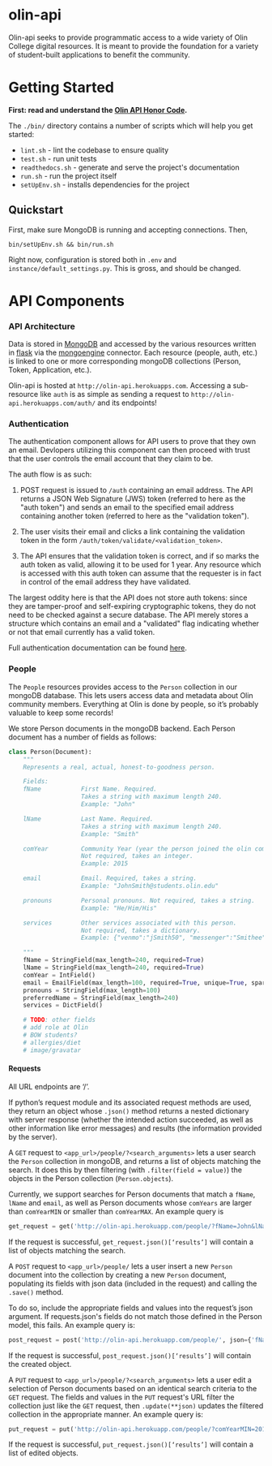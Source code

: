 # olin-api

Olin-api seeks to provide programmatic access to a wide variety of Olin College digital resources. It is meant to provide the foundation for a variety of student-built applications to benefit the community.

# Getting Started

**First: read and understand the [Olin API Honor Code](HONOR-CODE.md).**

The `./bin/` directory contains a number of scripts which will help you get started:

 - `lint.sh` - lint the codebase to ensure quality
 - `test.sh` - run unit tests
 - `readthedocs.sh` - generate and serve the project's documentation
 - `run.sh` - run the project itself
 - `setUpEnv.sh` - installs dependencies for the project

## Quickstart

 First, make sure MongoDB is running and accepting connections. Then,

 `bin/setUpEnv.sh && bin/run.sh`

 Right now, configuration is stored both in `.env` and `instance/default_settings.py`. This is gross, and should be changed.


# API Components

### API Architecture

Data is stored in [MongoDB](https://www.mongodb.com/) and accessed by the various resources written in [flask](http://flask.pocoo.org/) via the [mongoengine](http://mongoengine.org/) connector. Each resource (people, auth, etc.) is linked to one or more corresponding mongoDB collections (Person, Token, Application, etc.).

Olin-api is hosted at `http://olin-api.herokuapps.com`. Accessing a sub-resource like `auth` is as simple as sending a request to `http://olin-api.herokuapps.com/auth/` and its endpoints!

### Authentication

 The authentication component allows for API users to prove that they own an email. Devlopers utilizing this component can then proceed with trust that the user controls the email account that they claim to be.

 The auth flow is as such:

1. POST request is issued to `/auth` containing an email address. The API returns a JSON Web Signature (JWS) token (referred to here as the "auth token") and sends an email to the specified email address containing another token (referred to here as the "validation token").

2. The user visits their email and clicks a link containing the validation token in the form `/auth/token/validate/<validation_token>`.

3. The API ensures that the validation token is correct, and if so marks the auth token as valid, allowing it to be used for 1 year. Any resource which is accessed with this auth token can assume that the requester is in fact in control of the email address they have validated.

The largest oddity here is that the API does not store auth tokens: since they are tamper-proof and self-expiring cryptographic tokens, they do not need to be checked against a secure database. The API merely stores a structure which contains an email and a "validated" flag indicating whether or not that email currently has a valid token.

Full authentication documentation can be found [here](AUTH.md).


### People

The `People` resources provides access to the `Person` collection in our mongoDB database. This lets users access data and metadata about Olin community members. Everything at Olin is done by people, so it’s probably valuable to keep some records!

We store Person documents in the mongoDB backend. Each Person document has a number of fields as follows:
```python
class Person(Document):
    """
    Represents a real, actual, honest-to-goodness person.

    Fields:
    fName           First Name. Required.
                    Takes a string with maximum length 240.
                    Example: "John"

    lName           Last Name. Required.
                    Takes a string with maximum length 240.
                    Example: "Smith"

    comYear         Community Year (year the person joined the olin community)
                    Not required, takes an integer.
                    Example: 2015

    email           Email. Required, takes a string.
                    Example: "JohnSmith@students.olin.edu"

    pronouns        Personal pronouns. Not required, takes a string.
                    Example: "He/Him/His"

    services        Other services associated with this person.
                    Not required, takes a dictionary.
                    Example: {"venmo":"jSmith50", "messenger":"Smithee"}

    """
    fName = StringField(max_length=240, required=True)
    lName = StringField(max_length=240, required=True)
    comYear = IntField()
    email = EmailField(max_length=100, required=True, unique=True, sparse=True)
    pronouns = StringField(max_length=100)
    preferredName = StringField(max_length=240)
    services = DictField()

    # TODO: other fields
    # add role at Olin
    # BOW students?
    # allergies/diet
    # image/gravatar
```

#### Requests

All URL endpoints are ‘/’. 

If python’s request module and its associated request methods are used, they return an object whose `.json()` method returns a nested dictionary with server response (whether the intended action succeeded, as well as other information like error messages) and results (the information provided by the server).

A `GET` request to `<app_url>/people/?<search_arguments>` lets a user search the `Person` collection in mongoDB, and returns a list of objects matching the search. It does this by  then filtering (with `.filter(field = value)`) the objects in the Person collection (`Person.objects`).

Currently, we support searches for Person documents that match a `fName`, `lName` and `email`, as well as Person documents whose `comYears` are larger than `comYearMIN` or smaller than `comYearMAX`. An example query is 
```python
get_request = get('http://olin-api.herokuapp.com/people/?fName=John&lName=Doe&comYearMIN=2015&comYearMAX=2016')
```
If the request is successful, `get_request.json()[‘results’]` will contain a list of objects matching the search.


A `POST` request to `<app_url>/people/` lets a user insert a new `Person` document into the collection by creating a new `Person` document, populating its fields with json data (included in the request) and calling the `.save()` method.

To do so, include the appropriate fields and values into the request’s json argument. If requests.json's fields do not match those defined in the Person model, this fails. An example query is: 
```python
post_request = post('http://olin-api.herokuapp.com/people/', json={'fName':'Abraham','lName':'Brown','comYear':2018, 'preferredName':'Abe', 'email':'AbeBrown@students.olin.edu'})
```

If the request is successful, `post_request.json()[‘results’]` will contain the created object.

A `PUT` request to `<app_url>/people/?<search_arguments>` lets a user edit a selection of Person documents based on an identical search criteria to the `GET` request. The fields and values in the `PUT` request's URL filter the collection just like the `GET` request, then `.update(**json)` updates the filtered collection in the appropriate manner. An example query is:
```python
put_request = put('http://olin-api.herokuapp.com/people/?comYearMIN=2018&comYearMAX=2018', json={'comYear':2019})
```
If the request is successful, `put_request.json()[‘results’]` will contain a list of edited objects.

